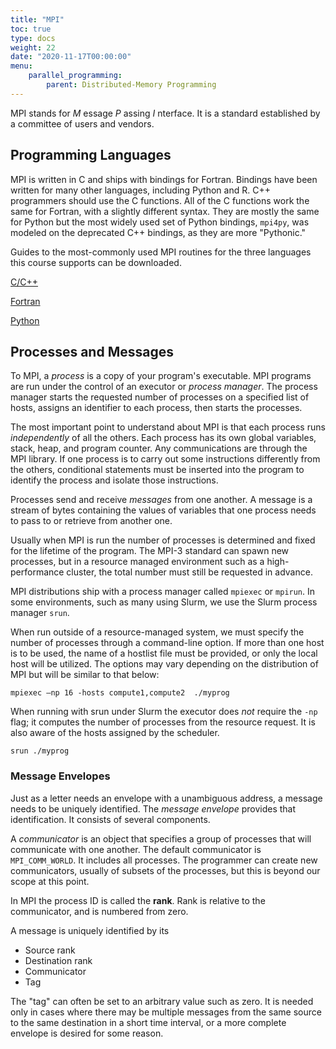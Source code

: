```yaml
---
title: "MPI"
toc: true
type: docs
weight: 22
date: "2020-11-17T00:00:00"
menu:
    parallel_programming:
        parent: Distributed-Memory Programming
---
```


MPI stands for  _M_ essage  _P_ assing  _I_ nterface.  It is a standard established by a committee of users and vendors.  

## Programming Languages

MPI is written in C and ships with bindings for Fortran.  Bindings have been written for many other languages, including Python and R. C\+\+ programmers should use the C functions.  All of the C functions work the same for Fortran, with a slightly different syntax.  They are mostly the same for Python but the most widely used set of Python bindings, `mpi4py`, was modeled on the deprecated C\+\+ bindings, as they are more "Pythonic."

Guides to the most-commonly used MPI routines for the three languages this course supports can be downloaded.

[C/C++](/courses/parallel-computing-introduction/MPI_Guide_C.pdf) 

[Fortran](/courses/parallel-computing-introduction/MPI_Guide_Fortran.pdf) 

[Python](/courses/parallel-computing-introduction/MPI_Guide_mpi4py.pdf)

## Processes and Messages

To MPI, a _process_ is a copy of your program's executable.  MPI programs are run under the control of an executor or _process manager_.  The process manager starts the requested number of processes on a specified list of hosts, assigns an identifier to each process, then starts the processes. 

The most important point to understand about MPI is that each process runs _independently_ of all the others. Each process has its own global variables, stack, heap, and program counter.  Any communications are through the MPI library. If one process is to carry out some instructions differently from the others, conditional statements must be inserted into the program to identify the process and isolate those instructions.

Processes send and receive _messages_ from one another. A message is a stream of bytes containing the values of variables that one process needs to pass to or retrieve from another one. 

Usually when MPI is run the number of processes is determined and fixed for the lifetime of the program.  The MPI-3 standard can spawn new processes, but in a resource managed environment such as a high-performance cluster, the total number must still be requested in advance.

MPI distributions ship with a process manager called  `mpiexec`  or  `mpirun`. In some environments, such as many using Slurm, we use the Slurm process manager  `srun`.

When run outside of a resource-managed system, we must specify the number of processes through a command-line option.  If more than one host is to be used, the name of a hostlist file must be provided, or only the local host will be utilized.  The options may vary depending on the distribution of MPI but will be similar to that below:
```
mpiexec –np 16 -hosts compute1,compute2  ./myprog
```
When running with srun under Slurm the executor does  _not_  require the `-np` flag; it computes the number of processes from the resource request.  It is also aware of the hosts assigned by the scheduler.
```
srun ./myprog
```
### Message Envelopes

Just as a letter needs an envelope with a unambiguous address, a message needs to be uniquely identified. The _message envelope_ provides that identification. It consists of several components. 

A _communicator_ is an object that specifies a group of processes that will communicate with one another. The default communicator is
`MPI_COMM_WORLD`. It includes all processes.  The programmer can create new communicators, usually of subsets of the processes, but this is beyond our scope at this point.

In MPI the process ID is called the **rank**.  Rank is relative to the communicator, and is numbered from zero. 

A message is uniquely identified by its
- Source rank
- Destination rank
- Communicator
- Tag

The "tag" can often be set to an arbitrary value such as zero.  It is needed only in cases where there may be multiple messages from the same source to the same destination in a short time interval, or a more complete envelope is desired for some reason.


